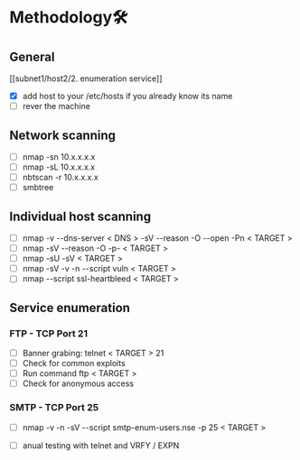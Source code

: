 # Methodology🛠

## General
[[subnet1/host2/2. enumeration service]]
- [x] add host to your /etc/hosts if you already know its name
- [ ] rever the machine

## Network scanning
- [ ] nmap -sn 10.x.x.x.x
- [ ] nmap -sL 10.x.x.x.x
- [ ] nbtscan -r 10.x.x.x.x
- [ ] smbtree

## Individual host scanning
- [ ] nmap -v --dns-server < DNS > -sV --reason -O --open -Pn < TARGET >
- [ ] nmap -sV --reason -O -p- < TARGET >
- [ ] nmap -sU -sV < TARGET >
- [ ] nmap -sV -v -n --script vuln < TARGET >
- [ ] nmap --script ssl-heartbleed < TARGET >

## Service enumeration
### FTP - TCP Port 21
- [ ] Banner grabing: telnet < TARGET > 21 
- [ ] Check for common exploits 
- [ ] Run command ftp < TARGET >
- [ ] Check for anonymous access 

### SMTP - TCP Port 25
- [ ] nmap -v -n -sV --script smtp-enum-users.nse -p 25 < TARGET >
- [ ] anual testing with telnet and VRFY / EXPN 

	
	